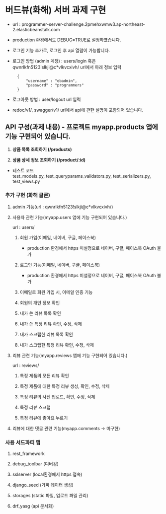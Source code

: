 # 버드뷰(화해) 서버 과제 구현

- url : programmer-server-challenge.2pmehxwmw3.ap-northeast-2.elasticbeanstalk.com 

- production 환경에서도 DEBUG=TRUE로 설정하였습니다.

- 로그인 기능 추가로, 로그인 후 api 열람이 가능합니다.

- 로그인 방법 (admin 계정) : users/login 혹은 qwnrlkfn5123!slkji@c*vlkvcxivh/ url에서 아래 정보 입력

        {
            "username" : "ebadmin",
            "password" : "programmers"
        }

- 로그아웃 방법 : user/logout url 입력

- redoc/v1/, swagger/v1/ url에서 api에 관한 설명이 포함되어 있습니다.

## API 구성(과제 내용) - 프로젝트 myapp.products 앱에 기능 구현되어 있습니다.


1. **상품 목록 조회하기 (/products)**

2. **상품 상세 정보 조회하기 (/product/:id)**

- 테스트 코드  
    test_models.py, test_queryparams_validators.py, test_serializers.py, test_views.py 

### 추가 구현 (화해 클론)


1. admin 기능(url : qwnrlkfn5123!slkji@c*vlkvcxivh/)

2. 사용자 관련 기능(myapp.users 앱에 기능 구현되어 있습니다.)

    url : users/

    1) 회원 가입(이메일, 네이버, 구글, 페이스북)
        - production 환경에서 https 미설정으로 네이버, 구글, 페이스북 OAuth 불가

    2) 로그인 기능(이메일, 네이버, 구글, 페이스북)
        - production 환경에서 https 미설정으로 네이버, 구글, 페이스북 OAuth 불가

    3) 이메일로 회원 가입 시, 이메일 인증 기능

    4) 회원의 개인 정보 확인

    5) 내가 쓴 리뷰 목록 확인

    6) 내가 쓴 특정 리뷰 확인, 수정, 삭제

    5) 내가 스크랩한 리뷰 목록 확인

    6) 내가 스크랩한 특정 리뷰 확인, 수정, 삭제


3. 리뷰 관련 기능(myapp.reviews 앱에 기능 구현되어 있습니다.)

    url : reviews/

    1) 특정 제품의 모든 리뷰 확인

    2) 특정 제품에 대한 특정 리뷰 생성, 확인, 수정, 삭제

    3) 특정 리뷰의 사진 업로드, 확인, 수정, 삭제

    4) 특정 리뷰 스크랩

    5) 특정 리뷰에 좋아요 누르기


4. 리뷰에 대한 댓글 관련 기능(myapp.comments -> 미구현)



### 사용 서드파티 앱

1. rest_framework

2. debug_toolbar (디버깅)

3. sslserver (local환경에서 https 접속)

4. django_seed (가짜 데이터 생성)

5. storages (static 파일, 업로드 파일 관리)

6. drf_yasg (api 문서화)
    




